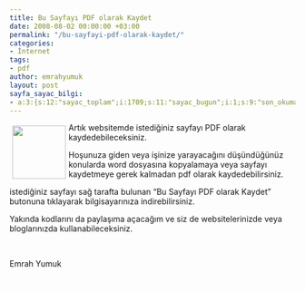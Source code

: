 ```yaml
---
title: Bu Sayfayı PDF olarak Kaydet
date: 2008-08-02 00:00:00 +03:00
permalink: "/bu-sayfayi-pdf-olarak-kaydet/"
categories:
- İnternet
tags:
- pdf
author: emrahyumuk
layout: post
sayfa_sayac_bilgi:
- a:3:{s:12:"sayac_toplam";i:1709;s:11:"sayac_bugun";i:1;s:9:"son_okuma";i:1366290923;}
---
```


<img class="alignleft" style="margin: 5px; float: left;"  title="pdf" src="http://img149.imageshack.us/img149/2897/pdfikonru9.jpg" alt="" width="94" height="94" />Artık websitemde istediğiniz sayfayı PDF olarak kaydedebileceksiniz.

Hoşunuza giden veya işinize yarayacağını düşündüğünüz konularda word dosyasına kopyalamaya veya sayfayı kaydetmeye gerek kalmadan pdf olarak kaydedebilirsiniz.

istediğiniz sayfayı sağ tarafta bulunan &#8220;Bu Sayfayı PDF olarak Kaydet&#8221; butonuna tıklayarak bilgisayarınıza indirebilirsiniz.

Yakında kodlarını da paylaşıma açacağım ve siz de websitelerinizde veya bloglarınızda kullanabileceksiniz.

<!--more-->

<span style="color: #ffffff;">.</span>

Emrah Yumuk

<span style="color: #ffffff;">.</span>